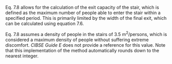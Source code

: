 Eq. 7.8 allows for the calculation of the exit capacity
of the stair, which is defined as the maximum number of people able
to enter the stair within a specified period. This is primarily limited
by the width of the final exit, which can be calculated using
equation 7.6.

Eq. 7.8 assumes a density of people in the stairs of 3.5
m$^2$/persons, which is considered a maximum density of
people without suffering extreme discomfort. _CIBSE Guide E_ does
not provide a reference for this value. Note that this
implementation of the method
automatically rounds down to the nearest integer.